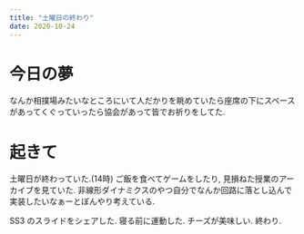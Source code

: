 ```yaml
---
title: "土曜日の終わり"
date: 2020-10-24
---
```


# 今日の夢
なんか相撲場みたいなところにいて人だかりを眺めていたら座席の下にスペースがあってくぐっていったら協会があって皆でお祈りをしてた.

# 起きて
土曜日が終わっていた.(14時) ご飯を食べてゲームをしたり, 見損ねた授業のアーカイブを見ていた. 非線形ダイナミクスのやつ自分でなんか回路に落とし込んで実装したいなぁーとぼんやり考えている.

SS3 のスライドをシェアした.
寝る前に運動した. チーズが美味しい. 終わり.
